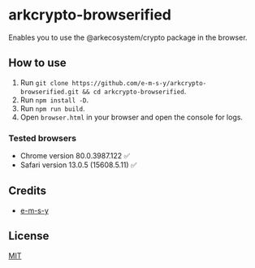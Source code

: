 # arkcrypto-browserified
Enables you to use the @arkecosystem/crypto package in the browser.

## How to use
1. Run `git clone https://github.com/e-m-s-y/arkcrypto-browserified.git && cd arkcrypto-browserified`.
2. Run `npm install -D`.
3. Run `npm run build`.
4. Open `browser.html` in your browser and open the console for logs.

### Tested browsers
 - Chrome version 80.0.3987.122 ✅
 - Safari version 13.0.5 (15608.5.11) ✅

## Credits

- [e-m-s-y](https://github.com/e-m-s-y)

## License

[MIT](LICENSE)
